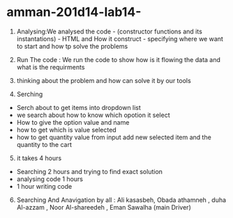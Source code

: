 # amman-201d14-lab14-

1. Analysing:We analysed the code - (constructor functions and its instantations) - HTML and How it construct - specifying where we want to start and how tp solve the problems

2. Run The code : We run the code to show how is it flowing the data and what is the requirments

3. thinking about the problem and how can solve it by our tools

4. Serching

- Serch about to get items into dropdown list
- we search about how to know which opotion it select
- How to give the option value and name
- how to get which is value selected
- how to get quantity value from input
add new selected item and the quantity to the cart
5. it takes 4 hours

- Searching 2 hours and trying to find exact solution
- analysing code 1 hours
- 1 hour writing code
6. Searching And Anavigation by all : Ali kasasbeh, Obada athamneh , duha Al-azzam , Noor Al-shareedeh , Eman Sawalha (main Driver)